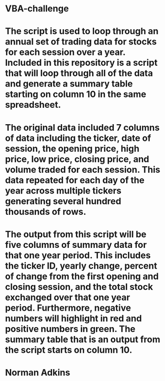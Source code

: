 # VBA-challenge

# The script is used to loop through an annual set of trading data for stocks for each session over a year. Included in this repository is a script that will loop through all of the data and generate a summary table starting on column 10 in the same spreadsheet.  

# The original data included 7 columns of data including the ticker, date of session, the opening price, high price, low price, closing price, and volume traded for each session.  This data repeated for each day of the year across multiple tickers generating several hundred thousands of rows.  

# The output from this script will be five columns of summary data for that one year period.  This includes the ticker ID, yearly change, percent of change from the first opening and closing session, and the total stock exchanged over that one year period.  Furthermore, negative numbers will highlight in red and positive numbers in green.  The summary table that is an output from the script starts on column 10.



# Norman Adkins
